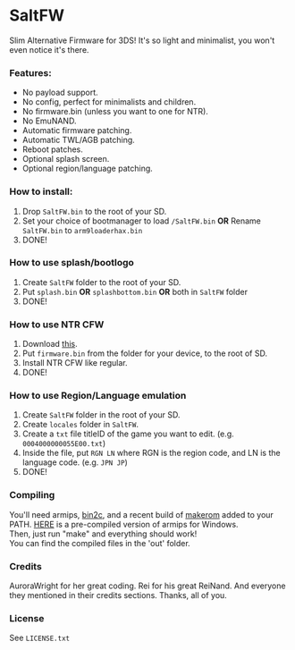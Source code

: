# SaltFW

Slim Alternative Firmware for 3DS!
It's so light and minimalist, you won't even notice it's there.

### Features: 
- No payload support.
- No config, perfect for minimalists and children.
- No firmware.bin (unless you want to one for NTR).
- No EmuNAND.
- Automatic firmware patching.
- Automatic TWL/AGB patching.
- Reboot patches.
- Optional splash screen.
- Optional region/language patching.

### How to install:
1. Drop `SaltFW.bin` to the root of your SD.
2. Set your choice of bootmanager to load `/SaltFW.bin` **OR** Rename `SaltFW.bin` to `arm9loaderhax.bin`
3. DONE!

### How to use splash/bootlogo
1. Create `SaltFW` folder to the root of your SD.
2. Put `splash.bin` **OR** `splashbottom.bin` **OR** both in `SaltFW` folder
3. DONE!

### How to use NTR CFW
1. Download [this](http://www70.zippyshare.com/v/Fbj6n1vB/file.html).
2. Put `firmware.bin` from the folder for your device, to the root of SD.
3. Install NTR CFW like regular.
4. DONE!

### How to use Region/Language emulation
1. Create `SaltFW` folder in the root of your SD.
2. Create `locales` folder in `SaltFW`.
3. Create a `txt` file titleID of the game you want to edit. (e.g. `0004000000055E00.txt`)
4. Inside the file, put `RGN LN` where RGN is the region code, and LN is the language code. (e.g. `JPN JP`)
5. DONE!

### Compiling
You'll need armips, [bin2c](https://sourceforge.net/projects/bin2c/), and a recent build of [makerom](https://github.com/profi200/Project_CTR) added to your PATH. [HERE](http://www91.zippyshare.com/v/ePGpjk9r/file.html) is a pre-compiled version of armips for Windows.  
Then, just run "make" and everything should work!  
You can find the compiled files in the 'out' folder.


### Credits
AuroraWright for her great coding.
Rei for his great ReiNand.
And everyone they mentioned in their credits sections.
Thanks, all of you.

### License
See `LICENSE.txt`
